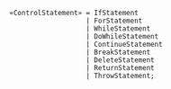 <!-- This file is generated automatically by infrastructure scripts. Please don't edit by hand. -->

```{ .ebnf .slang-ebnf #ControlStatement }
«ControlStatement» = IfStatement
                   | ForStatement
                   | WhileStatement
                   | DoWhileStatement
                   | ContinueStatement
                   | BreakStatement
                   | DeleteStatement
                   | ReturnStatement
                   | ThrowStatement;
```
